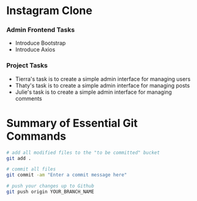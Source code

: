 # Instagram Clone

### Admin Frontend Tasks

* Introduce Bootstrap
* Introduce Axios

### Project Tasks

* Tierra's task is to create a simple admin interface for managing users
* Thaty's task is to create a simple admin interface for managing posts
* Julie's task is to create a simple admin interface for managing comments

# Summary of Essential Git Commands

```bash
# add all modified files to the "to be committed" bucket
git add .

# commit all files
git commit -am "Enter a commit message here"

# push your changes up to Github
git push origin YOUR_BRANCH_NAME
```
